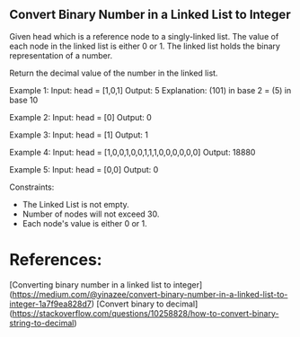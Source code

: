 ## Convert Binary Number in a Linked List to Integer

Given head which is a reference node to a singly-linked list. The value of each node in the linked list is either 0 or 1. The linked list holds the binary representation of a number.

Return the decimal value of the number in the linked list.

Example 1: 
Input: head = [1,0,1]
Output: 5
Explanation: (101) in base 2 = (5) in base 10

Example 2:
Input: head = [0]
Output: 0

Example 3:
Input: head = [1]
Output: 1

Example 4:
Input: head = [1,0,0,1,0,0,1,1,1,0,0,0,0,0,0]
Output: 18880

Example 5:
Input: head = [0,0]
Output: 0

Constraints:

- The Linked List is not empty.
- Number of nodes will not exceed 30.
- Each node's value is either 0 or 1.

# References:

[Converting binary number in a linked list to integer] (https://medium.com/@yinazee/convert-binary-number-in-a-linked-list-to-integer-1a7f9ea828d7)
[Convert binary to decimal] (https://stackoverflow.com/questions/10258828/how-to-convert-binary-string-to-decimal)